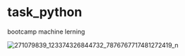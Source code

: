 # task_python
bootcamp machine lerning


![271079839_123374326844732_7876767717481272419_n](https://user-images.githubusercontent.com/38152937/149871697-438c7b08-866c-4d69-a298-bb6e864e5bd3.jpeg)
